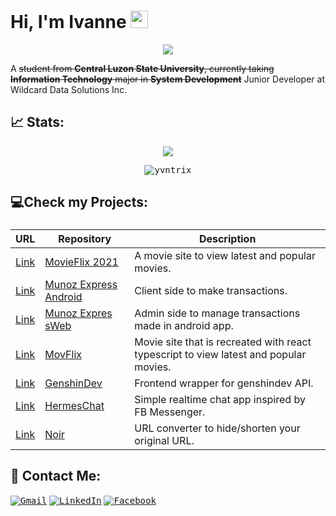 
# Hi, I'm Ivanne <img src="https://media.giphy.com/media/hvRJCLFzcasrR4ia7z/giphy.gif" width="28">

<p align='center'>
  <img src='https://readme-typing-svg.herokuapp.com?size=22&color=CA4245&center=true&height=45&lines=Frontend+Developer;Always+Learning+New+Things;Nice+to+meet+you+!+%3A)'/>
</p>

<p> A <s> student  from <b>Central Luzon State University</b>, currently taking <b>Information Technology</b> major in <b>System Development</b></s> Junior Developer at Wildcard Data Solutions Inc.
</p>
<!---



## 🛠 Technologies & Tools:
<p align='center'> 
 <kbd> <img  src='https://img.shields.io/badge/html5-%23E34F26.svg?style=for-the-badge&logo=html5&logoColor=white'/></kbd>
 <kbd> <img src='https://img.shields.io/badge/css3-%231572B6.svg?style=for-the-badge&logo=css3&logoColor=white'/></kbd>
 <kbd> <img src='https://img.shields.io/badge/javascript-%23323330.svg?style=for-the-badge&logo=javascript&logoColor=%23F7DF1E'/></kbd>
 <kbd> <img src='https://img.shields.io/badge/java-%23ED8B00.svg?style=for-the-badge&logo=java&logoColor=white'/></kbd>
 <kbd> <img src='https://img.shields.io/badge/php-%23777BB4.svg?style=for-the-badge&logo=php&logoColor=white'/></kbd>
 <kbd> <img src='https://img.shields.io/badge/typescript-%23007ACC.svg?style=for-the-badge&logo=typescript&logoColor=white'/></kbd>
 <kbd> <img src='https://img.shields.io/badge/Android%20Studio-3DDC84.svg?style=for-the-badge&logo=android-studio&logoColor=white'/></kbd>
 <kbd> <img src='https://img.shields.io/badge/Visual%20Studio%20Code-0078d7.svg?style=for-the-badge&logo=visual-studio-code&logoColor=white'/></kbd>
 <kbd> <img src='https://img.shields.io/badge/bootstrap-%23563D7C.svg?style=for-the-badge&logo=bootstrap&logoColor=white'/></kbd>
 <kbd> <img src='https://img.shields.io/badge/jquery-%230769AD.svg?style=for-the-badge&logo=jquery&logoColor=white'/></kbd>
 <kbd> <img src='https://img.shields.io/badge/angular.js-%23E23237.svg?style=for-the-badge&logo=angularjs&logoColor=white'/></kbd>
 <kbd> <img src='https://img.shields.io/badge/react-%2320232a.svg?style=for-the-badge&logo=react&logoColor=%2361DAFB'/></kbd>
 <kbd> <img src='https://img.shields.io/badge/React_Router-CA4245?style=for-the-badge&logo=react-router&logoColor=white'/></kbd>
 <kbd> <img src='https://img.shields.io/badge/Firebase-039BE5?style=for-the-badge&logo=Firebase&logoColor=white)'/></kbd>
 <kbd> <img src='https://img.shields.io/badge/mysql-%2300f.svg?style=for-the-badge&logo=mysql&logoColor=white'/></kbd>
 <kbd> <img src='https://img.shields.io/badge/netlify-%23000000.svg?style=for-the-badge&logo=netlify&logoColor=#00C7B7'/></kbd>
 <kbd> <img src='https://img.shields.io/badge/adobe%20photoshop-%2331A8FF.svg?style=for-the-badge&logo=adobe%20photoshop&logoColor=white'/></kbd>
 <kbd> <img src='https://img.shields.io/badge/Vercel-000000?style=for-the-badge&logo=vercel&logoColor=white'/></kbd>
 
</p>
-->

## 📈 Stats:
<p align='center'>
  <kbd><img src='https://github-readme-stats.vercel.app/api/top-langs/?username=yvntrix&layout=compact&theme=dracula'/></kbd>
</p>
<p align="center" >
  <kbd><img align="center" src="https://github-readme-streak-stats.herokuapp.com/?user=yvntrix&theme=dracula" alt="yvntrix" /></kbd>
</p>


## 💻Check my Projects:

### 

| URL | Repository| Description  |
|---  |---        |----          |
|[Link](https://movieflix2021.000webhostapp.com/)|[MovieFlix 2021](https://github.com/Yvntrix/MovieFlix-2021)|  A movie site to view latest and popular movies.
|[Link](https://drive.google.com/file/d/1YC46p0UKN486SvYZr321PZkKtGHW5sR0/view?usp=sharing)|[Munoz Express Android](https://github.com/Yvntrix/MunozExpress_Android)| Client side to make transactions.
|[Link](https://munozxpress.netlify.app/)|[Munoz Expres sWeb](https://github.com/Yvntrix/MunozExpress_Web)| Admin side to manage transactions made in android app.
|[Link](https://mov-flix.netlify.app/a)|[MovFlix](https://github.com/Yvntrix/MovFlix)|  Movie site that is recreated with react typescript to view latest and popular movies.
|[Link](https://genshindev.netlify.app/)|[GenshinDev](https://github.com/Yvntrix/GenshinDev_UI)| Frontend wrapper for genshindev API.
|[Link](https://hermes-chats.vercel.app/home)|[HermesChat](https://github.com/Yvntrix/Hermes)| Simple realtime chat app inspired by FB Messenger.
|[Link](https://no1r.vercel.app/)|[Noir](https://github.com/Yvntrix/Noir)| URL converter to hide/shorten your original URL.



## 💌 Contact Me: 
<kbd>[![Gmail](https://img.shields.io/badge/Gmail-D14836?style=for-the-badge&logo=gmail&logoColor=white)](mailto:ivannerencel28@gmail.com)</kbd>
<kbd>[![LinkedIn](https://img.shields.io/badge/LinkedIn-0077B5?style=for-the-badge&logo=linkedin&logoColor=white)](https://www.linkedin.com/in/yvntrix/)</kbd>
<kbd>[![Facebook](https://img.shields.io/badge/Facebook-%231877F2.svg?style=for-the-badge&logo=Facebook&logoColor=white)](https://www.facebook.com/yvntrix/)</kbd>
